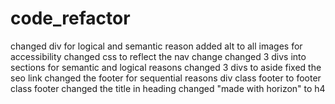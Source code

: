 # code_refactor
changed div for logical and semantic reason 
added alt to all images for accessibility 
changed css to reflect the nav change 
changed 3 divs into sections for semantic and logical reasons 
changed 3 divs to aside 
fixed the seo link
changed the footer for sequential reasons div class footer to footer class footer
changed the title in heading 
changed "made with horizon" to h4
